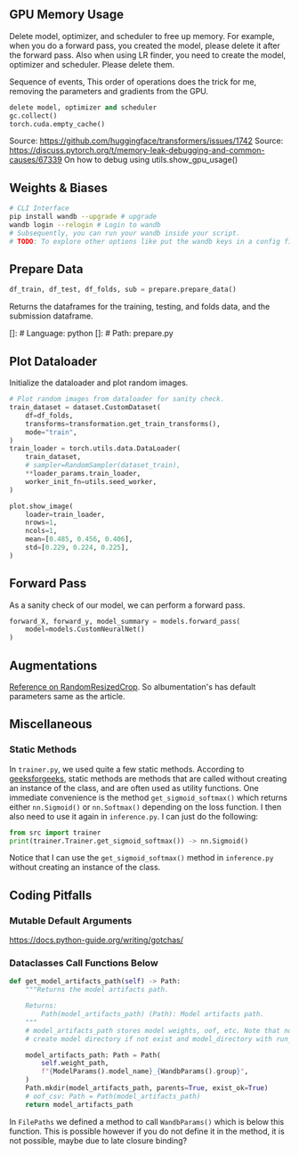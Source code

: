 ## GPU Memory Usage

Delete model, optimizer, and scheduler to free up memory. For example, when you do a forward pass, you created the model, please delete it after the forward pass. Also when using LR finder, you need to create the model, optimizer and scheduler. Please delete them.

Sequence of events, This order of operations does the trick for me, removing the parameters and gradients from the GPU.

```python
delete model, optimizer and scheduler
gc.collect()
torch.cuda.empty_cache()
```

Source: https://github.com/huggingface/transformers/issues/1742
Source: https://discuss.pytorch.org/t/memory-leak-debugging-and-common-causes/67339 On how to debug using utils.show_gpu_usage()

## Weights & Biases

```bash
# CLI Interface
pip install wandb --upgrade # upgrade
wandb login --relogin # Login to wandb
# Subsequently, you can run your wandb inside your script.
# TODO: To explore other options like put the wandb keys in a config file.
```


## Prepare Data

```python
df_train, df_test, df_folds, sub = prepare.prepare_data()
```
Returns the dataframes for the training, testing, and folds data, and the submission dataframe.

[]: # Language: python
[]: # Path: prepare.py


## Plot Dataloader

Initialize the dataloader and plot random images.

```python
# Plot random images from dataloader for sanity check.
train_dataset = dataset.CustomDataset(
    df=df_folds,
    transforms=transformation.get_train_transforms(),
    mode="train",
)
train_loader = torch.utils.data.DataLoader(
    train_dataset,
    # sampler=RandomSampler(dataset_train),
    **loader_params.train_loader,
    worker_init_fn=utils.seed_worker,
)

plot.show_image(
    loader=train_loader,
    nrows=1,
    ncols=1,
    mean=[0.485, 0.456, 0.406],
    std=[0.229, 0.224, 0.225],
)
```

## Forward Pass

As a sanity check of our model, we can perform a forward pass.

```python
forward_X, forward_y, model_summary = models.forward_pass(
    model=models.CustomNeuralNet()
)
```

## Augmentations

[Reference on RandomResizedCrop](https://machinelearningmastery.com/best-practices-for-preparing-and-augmenting-image-data-for-convolutional-neural-networks/). So albumentation's has default parameters same as the article.


## Miscellaneous

### Static Methods

In `trainer.py`, we used quite a few static methods. According to [geeksforgeeks](https://www.geeksforgeeks.org/class-method-vs-static-method-python/), static methods are methods that are called without creating an instance of the class, and are often used as utility functions. One immediate convenience is the method `get_sigmoid_softmax()` which returns either `nn.Sigmoid()` or `nn.Softmax()` depending on the loss function. I then also need to use it again in `inference.py`. I can just do the following:

```python
from src import trainer
print(trainer.Trainer.get_sigmoid_softmax()) -> nn.Sigmoid()
```

Notice that I can use the `get_sigmoid_softmax()` method in `inference.py` without creating an instance of the class.


## Coding Pitfalls

### Mutable Default Arguments

https://docs.python-guide.org/writing/gotchas/

### Dataclasses Call Functions Below

```python
def get_model_artifacts_path(self) -> Path:
    """Returns the model artifacts path.

    Returns:
        Path(model_artifacts_path) (Path): Model artifacts path.
    """
    # model_artifacts_path stores model weights, oof, etc. Note that now the model save path has wandb_run's group id appended for me to easily recover which run corresponds to which model.
    # create model directory if not exist and model_directory with run_id to identify easily.

    model_artifacts_path: Path = Path(
        self.weight_path,
        f"{ModelParams().model_name}_{WandbParams().group}",
    )
    Path.mkdir(model_artifacts_path, parents=True, exist_ok=True)
    # oof_csv: Path = Path(model_artifacts_path)
    return model_artifacts_path
```
In `FilePaths` we defined a method to call `WandbParams()` which is below this function. This is possible however if you do not define it in the method, it is not possible, maybe due to late closure binding?